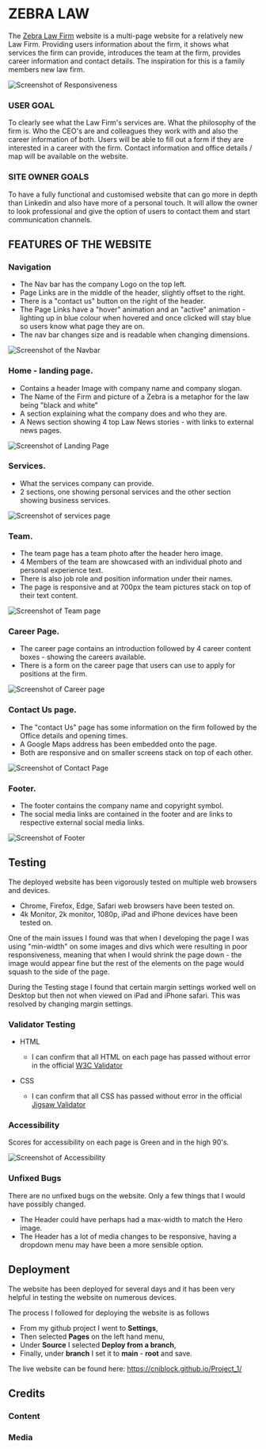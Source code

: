 # ZEBRA LAW   

The [Zebra Law Firm](https://cniblock.github.io/Project_1/index.html) website is a multi-page website for a relatively new Law Firm.
Providing users information about the firm, it shows what services the firm can provide, introduces the team at the firm, provides career information and contact details.
The inspiration for this is a family members new law firm.

![Screenshot of Responsiveness](readme-images/responsive.jpg)

### USER GOAL
To clearly see what the Law Firm's services are.
What the philosophy of the firm is.
Who the CEO's are and colleagues they work with and also the career information of both.
Users will be able to fill out a form if they are interested in a career with the firm.
Contact information and office details / map will be available on the website.

### SITE OWNER GOALS
To have a fully functional and customised website that can go more in depth than Linkedin and also have more of a personal touch.
It will allow the owner to look professional and give the option of users to contact them and start communication channels.

## FEATURES OF THE WEBSITE

### Navigation

* The Nav bar has the company Logo on the top left.
* Page Links are in the middle of the header, slightly offset to the right.
* There is a "contact us" button on the right of the header.
* The Page Links have a "hover" animation and an "active" animation - lighting up in blue colour when hovered and once clicked will stay blue so users know what page they are on.
* The nav bar changes size and is readable when changing dimensions.

![Screenshot of the Navbar](readme-images/navabr.jpg)

### Home - landing page.

* Contains a header Image with company name and company slogan.
* The Name of the Firm and picture of a Zebra is a metaphor for the law being "black and white"
* A section explaining what the company does and who they are.
* A News section showing 4 top Law News stories - with links to external news pages.

![Screenshot of Landing Page](readme-images/landingpage.jpg)

### Services. 

* What the services company can provide.
* 2 sections, one showing personal services and the other section showing business services. 

![Screenshot of services page](readme-images/services-readme.jpg)

### Team.

* The team page has a team photo after the header hero image.
* 4 Members of the team are showcased with an individual photo and personal experience text.
* There is also job role and position information under their names.
* The page is responsive and at 700px the team pictures stack on top of their text content.

![Screenshot of Team page](readme-images/team-readme.jpg)

### Career Page. 

* The career page contains an introduction followed by 4 career content boxes - showing the careers available.
* There is a form on the career page that users can use to apply for positions at the firm.

![Screenshot of Career page](readme-images/career-readme.jpg)

### Contact Us page.

* The "contact Us" page has some information on the firm followed by the Office details and opening times.
* A Google Maps address has been embedded onto the page.
* Both are responsive and on smaller screens stack on top of each other.

![Screenshot of Contact Page](readme-images/contact-readme.jpg)

### Footer.

* The footer contains the company name and copyright symbol.
* The social media links are contained in the footer and are links to respective external social media links.

![Screenshot of Footer](readme-images/footer-readme.jpg)

## Testing

The deployed website has been vigorously tested on multiple web browsers and devices.

* Chrome, Firefox, Edge, Safari web browsers have been tested on.
* 4k Monitor, 2k monitor, 1080p, iPad and iPhone devices have been tested on.

One of the main issues I found was that when I developing the page I was using "min-width" on some images and divs which were resulting in poor responsiveness, meaning that when I would shrink the page down - the image would appear fine but the rest of the elements on the page would squash to the side of the page.

During the Testing stage I found that certain margin settings worked well on Desktop but then not when viewed on iPad and iPhone safari. This was resolved by changing margin settings.

### Validator Testing

* HTML
  *  I can confirm that all HTML on each page has passed without error in the official [W3C Validator](https://validator.w3.org/#validate_by_input)

* CSS
  *  I can confirm that all CSS has passed without error in the official [Jigsaw Validator](https://jigsaw.w3.org/css-validator/#validate_by_input)

### Accessibility 

Scores for accessibility on each page is Green and in the high 90's.

![Screenshot of Accessibility](readme-images/lighthouse-readme.jpg)

### Unfixed Bugs

There are no unfixed bugs on the website. 
Only a few things that I would have possibly changed.

* The Header could have perhaps had a max-width to match the Hero image.
* The Header has a lot of media changes to be responsive, having a dropdown menu may have been a more sensible option.

## Deployment

The website has been deployed for several days and it has been very helpful in testing the website on numerous devices.

The process I followed for deploying the website is as follows
* From my github project I went to **Settings**,
* Then selected **Pages** on the left hand menu,
* Under **Source** I selected **Deploy from a branch**,
* Finally, under **branch** I set it to **main** - **root** and save.

The live website can be found here: <https://cniblock.github.io/Project_1/>

## Credits

### Content

### Media
